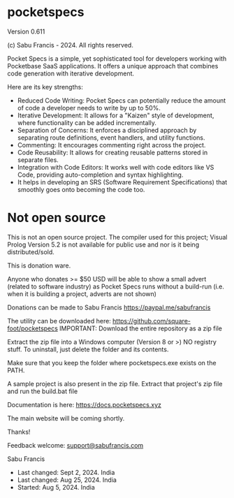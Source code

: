 # pocketspecs

Version 0.611

(c) Sabu Francis - 2024. All rights reserved.

Pocket Specs is a simple, yet sophisticated tool for developers working with Pocketbase SaaS applications. 
It offers a unique approach that combines code generation with iterative development. 

Here are its key strengths:

 * Reduced Code Writing: Pocket Specs can potentially reduce the amount of code a developer needs to write by up to 50%.
 * Iterative Development: It allows for a "Kaizen" style of development, where functionality can be added incrementally.
 * Separation of Concerns: It enforces a disciplined approach by separating route definitions, event handlers, and utility functions.
 * Commenting: It encourages commenting right across the project.
 * Code Reusability: It allows for creating reusable patterns stored in separate files.
 * Integration with Code Editors: It works well with code editors like VS Code, providing auto-completion and syntax highlighting. 
 * It helps in developing an SRS (Software Requirement Specifications) that smoothly goes onto becoming the code too.


Not open source
===============
This is not an open source project. The compiler used for this project; Visual Prolog Version 5.2
is not available for public use and nor is it being distributed/sold.

This is donation ware.

Anyone who donates >= $50 USD will be able to show a small advert (related to software industry)
as Pocket Specs runs without a build-run (i.e. when it is building a project, adverts are not shown)

Donations can be made to Sabu Francis https://paypal.me/sabufrancis

The utility can be downloaded here: https://github.com/square-foot/pocketspecs
IMPORTANT: Download the entire  repository as a zip file

Extract the zip file into a Windows computer (Version 8 or >)
NO registry stuff. To uninstall, just delete the folder and its contents.

Make sure that you keep the folder where pocketspecs.exe exists on the PATH.

A sample project is also present in the zip file. Extract that project's zip file
and run the build.bat file 

Documentation is here: https://docs.pocketspecs.xyz 

The main website will be coming shortly.

Thanks!

Feedback welcome: support@sabufrancis.com

Sabu Francis 

 * Last changed: Sept 2, 2024. India
 * Last changed: Aug 25, 2024. India
 * Started: Aug 5, 2024. India
